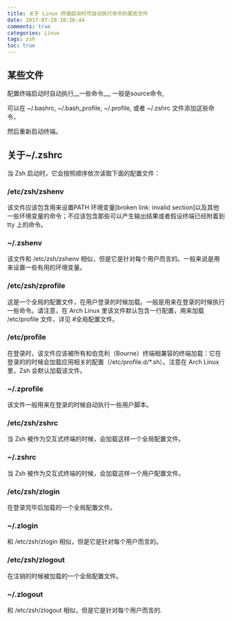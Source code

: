 ```yaml
---
title: 关于 Linux 终端启动时可自动执行命令的某些文件
date: 2017-07-20 10:26:44
comments: true
categories: Linux
tags: zsh
toc: true
---
```


## 某些文件

配置终端启动时自动执行__一些命令__, 一般是source命令,

可以在 ~/.bashrc, ~/.bash_profile, ~/.profile, 或者 ~/.zshrc 文件添加这些命令，

然后重新启动终端。

<!--more-->

## 关于~/.zshrc


当 Zsh 启动时，它会按照顺序依次读取下面的配置文件：

### /etc/zsh/zshenv

该文件应该包含用来设置PATH 环境变量[broken link: invalid section]以及其他一些环境变量的命令；不应该包含那些可以产生输出结果或者假设终端已经附着到 tty 上的命令。

### ~/.zshenv

该文件和 /etc/zsh/zshenv 相似，但是它是针对每个用户而言的。一般来说是用来设置一些有用的环境变量。

### /etc/zsh/zprofile

这是一个全局的配置文件，在用户登录的时候加载。一般是用来在登录的时候执行一些命令。请注意，在 Arch Linux 里该文件默认包含一行配置，用来加载 /etc/profile 文件，详见 #全局配置文件。

### /etc/profile

在登录时，该文件应该被所有和伯克利（Bourne）终端相兼容的终端加载：它在登录的的时候会加载应用相关的配置（/etc/profile.d/*.sh）。注意在 Arch Linux 里，Zsh 会默认加载该文件。

### ~/.zprofile

该文件一般用来在登录的时候自动执行一些用户脚本。

### /etc/zsh/zshrc

当 Zsh 被作为交互式终端的时候，会加载这样一个全局配置文件。

### ~/.zshrc

当 Zsh 被作为交互式终端的时候，会加载这样一个用户配置文件。

### /etc/zsh/zlogin

在登录完毕后加载的一个全局配置文件。

### ~/.zlogin

和 /etc/zsh/zlogin 相似，但是它是针对每个用户而言的。

### /etc/zsh/zlogout

在注销的时候被加载的一个全局配置文件。

### ~/.zlogout

和 /etc/zsh/zlogout 相似，但是它是针对每个用户而言的.




